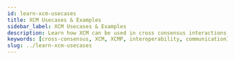```yaml
---
id: learn-xcm-usecases
title: XCM Usecases & Examples
sidebar_label: XCM Usecases & Examples
description: Learn how XCM can be used in cross consensus interactions.
keywords: [cross-consensus, XCM, XCMP, interoperability, communication]
slug: ../learn-xcm-usecases
---
```

